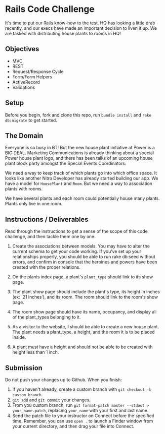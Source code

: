 # Rails Code Challenge

It's time to put our Rails know-how to the test. HQ has looking a little drab recently, and our execs have made an important decision to liven it up. We are tasked with distributing house plants to rooms in HQ!

## Objectives
+ MVC
+ REST
+ Request/Response Cycle
+ Form/Form Helpers
+ ActiveRecord
+ Validations

## Setup

Before you begin, fork and clone this repo, run `bundle install` and `rake db:migrate` to get started.

## The Domain

Everyone is so busy in BT! But the new house plant initiative at Power is a BIG DEAL. Marketing Communications is already thinking about a special Power house plant logo, and there has been talks of an upcoming house plant block party amongst the Special Events Coordinators.

We need a way to keep track of which plants go into which office space. It looks like another Nitro Developer has already started building our app. We have a model for `HousePlant` and `Room`. But we need a way to association plants with rooms.

We have several plants and each room could potentially house many plants. Plants only live in one room.

## Instructions / Deliverables

Read through the instructions to get a sense of the scope of this code challenge, and then tackle them one by one.

1. Create the associations between models. You may have to alter the current schema to get your code working. If you've set up your relationships properly, you should be able to run rake db:seed without errors, and confirm in console that the heroines and powers have been created with the proper relations.

2. On the plants index page, a plant's `plant_type` should link to its show page.

3. The plant show page should include the plant's type, its height in inches (ex: '21 inches'), and its room. The room should link to the room's show page.

4. The room show page should have its name, occupancy, and display all of the plant_types belonging to it.

5. As a visitor to the website, I should be able to create a new house plant. The plant needs a plant_type, a height, and the room it is to be placed inside.

6. A plant must have a height and should not be able to be created with height less than 1 inch.

## Submission

Do not push your changes up to Github. When you finish:

1. If you haven't already, create a custom branch with `git checkout -b custom_branch`.
1. `git add` and `git commit` your changes.
1. From you custom branch, run `git format-patch master --stdout > your_name.patch`, replacing `your_name` with your first and last name.
1. Send the patch file to your instructor on Connect before the specified time. Remember, you can use `open .` to launch a Finder window from your current directory, and then drag your file into Connect.
